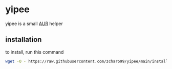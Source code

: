 # yipee
yipee is a small [AUR](https://aur.archlinux.org) helper
## installation
to install, run this command
```bash
wget -O - https://raw.githubusercontent.com/zcharo99/yipee/main/install.sh | bash
```
